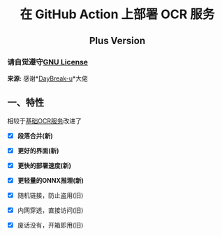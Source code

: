 <h1 align="center">在 GitHub Action 上部署 OCR 服务</h1>
<h2 align="center">Plus Version</h1>

### 请自觉遵守[GNU License](./LICENSE)

**来源:** 感谢*[DayBreak-u](https://github.com/DayBreak-u/chineseocr_lite)*大佬

## 一、特性
相较于[基础OCR服务](https://github.com/LemonFan-maker/OCR-On-Action)改进了

- [x] **段落合并(新)**

- [x] **更好的界面(新)**

- [x] **更快的部署速度(新)**

- [x] **更轻量的ONNX推理(新)**

- [x] 随机链接，防止盗用(旧)
  
- [x] 内网穿透，直接访问(旧)

- [x] 废话没有，开箱即用(旧)


